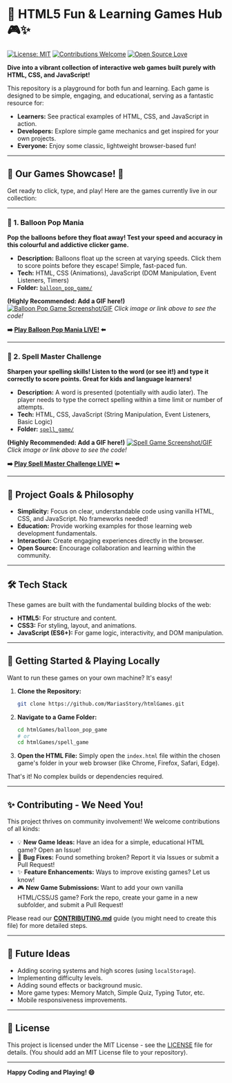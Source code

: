 # 🚀 HTML5 Fun & Learning Games Hub 🎮✨

[![License: MIT](https://img.shields.io/badge/License-MIT-yellow.svg)](https://opensource.org/licenses/MIT)
[![Contributions Welcome](https://img.shields.io/badge/Contributions-Welcome-brightgreen.svg?style=flat)](CONTRIBUTING.md)
[![Open Source Love](https://badges.frapsoft.com/os/v1/open-source.svg?v=103)](https://github.com/ellerbrock/open-source-badge/)

**Dive into a vibrant collection of interactive web games built purely with HTML, CSS, and JavaScript!**

This repository is a playground for both fun and learning. Each game is designed to be simple, engaging, and educational, serving as a fantastic resource for:

*   **Learners:** See practical examples of HTML, CSS, and JavaScript in action.
*   **Developers:** Explore simple game mechanics and get inspired for your own projects.
*   **Everyone:** Enjoy some classic, lightweight browser-based fun!

---

## 🎉 Our Games Showcase! 🎉

Get ready to click, type, and play! Here are the games currently live in our collection:

---

### 🎈 1. Balloon Pop Mania

**Pop the balloons before they float away! Test your speed and accuracy in this colourful and addictive clicker game.**

*   **Description:** Balloons float up the screen at varying speeds. Click them to score points before they escape! Simple, fast-paced fun.
*   **Tech:** HTML, CSS (Animations), JavaScript (DOM Manipulation, Event Listeners, Timers)
*   **Folder:** [`balloon_pop_game/`](./balloon_pop_game/)

**(Highly Recommended: Add a GIF here!)**
[![Balloon Pop Game Screenshot/GIF](placeholder_link_to_balloon_pop_image_or_gif.gif)](./balloon_pop_game/)
*Click image or link above to see the code!*

**➡️ [Play Balloon Pop Mania LIVE!](https://rawcdn.githack.com/MariasStory/htmlGames/b052b7edab9f957fa10ab255372a4d20b82ee5aa/balloon_pop_game/balloon_pop_game.html) ⬅️** 

---

### 🧠 2. Spell Master Challenge

**Sharpen your spelling skills! Listen to the word (or see it!) and type it correctly to score points. Great for kids and language learners!**

*   **Description:** A word is presented (potentially with audio later). The player needs to type the correct spelling within a time limit or number of attempts.
*   **Tech:** HTML, CSS, JavaScript (String Manipulation, Event Listeners, Basic Logic)
*   **Folder:** [`spell_game/`](./spell_game/)

**(Highly Recommended: Add a GIF here!)**
[![Spell Game Screenshot/GIF](placeholder_link_to_spell_game_image_or_gif.gif)](./spell_game/)
*Click image or link above to see the code!*

**➡️ [Play Spell Master Challenge LIVE!](https://rawcdn.githack.com/MariasStory/htmlGames/b052b7edab9f957fa10ab255372a4d20b82ee5aa/spell_game/spell_game.html) ⬅️** 

---

## 🎯 Project Goals & Philosophy

*   **Simplicity:** Focus on clear, understandable code using vanilla HTML, CSS, and JavaScript. No frameworks needed!
*   **Education:** Provide working examples for those learning web development fundamentals.
*   **Interaction:** Create engaging experiences directly in the browser.
*   **Open Source:** Encourage collaboration and learning within the community.

---

## 🛠️ Tech Stack

These games are built with the fundamental building blocks of the web:

*   **HTML5:** For structure and content.
*   **CSS3:** For styling, layout, and animations.
*   **JavaScript (ES6+):** For game logic, interactivity, and DOM manipulation.

---

## 🚀 Getting Started & Playing Locally

Want to run these games on your own machine? It's easy!

1.  **Clone the Repository:**
    ```bash
    git clone https://github.com/MariasStory/htmlGames.git
    ```
2.  **Navigate to a Game Folder:**
    ```bash
    cd htmlGames/balloon_pop_game
    # or
    cd htmlGames/spell_game
    ```
3.  **Open the HTML File:**
    Simply open the `index.html` file within the chosen game's folder in your web browser (like Chrome, Firefox, Safari, Edge).

That's it! No complex builds or dependencies required.

---

## ✨ Contributing - We Need You!

This project thrives on community involvement! We welcome contributions of all kinds:

*   💡 **New Game Ideas:** Have an idea for a simple, educational HTML game? Open an Issue!
*   🐛 **Bug Fixes:** Found something broken? Report it via Issues or submit a Pull Request!
*   ✨ **Feature Enhancements:** Ways to improve existing games? Let us know!
*   🎮 **New Game Submissions:** Want to add your own vanilla HTML/CSS/JS game? Fork the repo, create your game in a new subfolder, and submit a Pull Request!

Please read our [**CONTRIBUTING.md**](CONTRIBUTING.md) guide (you might need to create this file) for more detailed steps.

---

## 🔮 Future Ideas

*   Adding scoring systems and high scores (using `localStorage`).
*   Implementing difficulty levels.
*   Adding sound effects or background music.
*   More game types: Memory Match, Simple Quiz, Typing Tutor, etc.
*   Mobile responsiveness improvements.

---

## 📜 License

This project is licensed under the MIT License - see the [LICENSE](LICENSE) file for details. (You should add an MIT License file to your repository).

---

**Happy Coding and Playing! 😄**